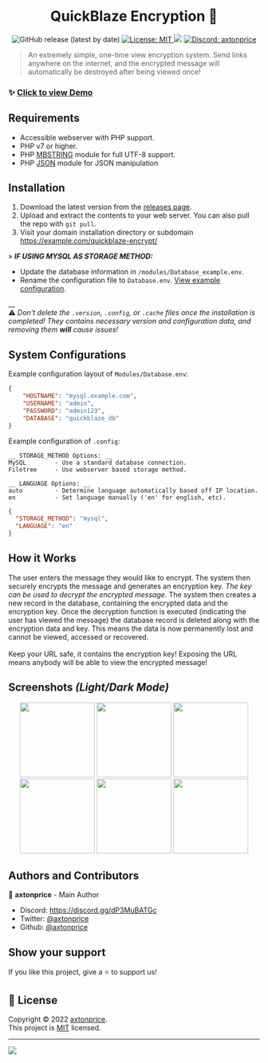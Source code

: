 <h1 align="center">QuickBlaze Encryption 👋</h1>

<p align="center">
  <img alt="GitHub release (latest by date)" src="https://img.shields.io/github/v/release/axtonprice-dev/quickblaze-encrypt?label=Version">
  <a href="https://github.com/axtonprice-dev/quickblaze-encrypt/blob/main/LICENSE" target="_blank">
    <img alt="License: MIT" src="https://img.shields.io/badge/License-MIT-yellow.svg" />
  </a>
  <a href="https://www.codacy.com/gh/axtonprice-dev/quickblaze-encrypt/dashboard?utm_source=github.com&amp;utm_medium=referral&amp;utm_content=axtonprice-dev/quickblaze-encrypt&amp;utm_campaign=Badge_Grade"><img src="https://app.codacy.com/project/badge/Grade/3d4571a7a1a34c548bce562c16ba1221"/></a>
  <a href="https://axtonprice.com?discord" target="_blank">
    <img alt="Discord: axtonprice" src="https://discord.com/api/guilds/826239258590969897/widget.png?style=shield" />
  </a>
</p>

> An extremely simple, one-time view encryption system. Send links anywhere on the internet, and the encrypted message will automatically be destroyed after being viewed once!

### ✨ <a href="https://quickblaze.axtonprice.com" target="_blank">Click to view Demo</a>

## Requirements

- Accessible webserver with PHP support.
- PHP v7 or higher.
- PHP [MBSTRING](http://php.net/manual/en/book.mbstring.php) module for full UTF-8 support.
- PHP [JSON](http://php.net/manual/en/book.json.php) module for JSON manipulation

## Installation

1. Download the latest version from the <a href="https://github.com/axtonprice-dev/quickblaze-encrypt/releases">releases page</a>. 
2. Upload and extract the contents to your web server. You can also pull the repo with `git pull`.
3. Visit your domain installation directory or subdomain https://example.com/quickblaze-encrypt/

» ***IF USING MYSQL AS STORAGE METHOD:***
<ul>
  <li>Update the database information in <code>/modules/Database_example.env</code>.</li>
  <li>Rename the configuration file to <code>Database.env</code>. <a href="#system-configurations">View example configuration</a>.</li>
</ul>

__<br>
⚠️ *Don't delete the `.version`, `.config`, or `.cache` files once the installation is completed! They contains necessary version and configuration data, and removing them **will** cause issues!*

## System Configurations
Example configuration layout of `Modules/Database.env`:
```json
{
    "HOSTNAME": "mysql.example.com",
    "USERNAME": "admin",
    "PASSWORD": "admin123",
    "DATABASE": "quickblaze_db"
}
```
Example configuration of `.config`:
```
__ STORAGE_METHOD Options: __
MySQL        - Use a standard database connection.
Filetree     - Use webserver based storage method.

__ LANGUAGE Options: __
auto         - Determine language automatically based off IP location.
en           - Set language manually ('en' for english, etc).
```
```json
{ 
  "STORAGE_METHOD": "mysql",
  "LANGUAGE": "en"
}
```

## How it Works

The user enters the message they would like to encrypt. The system then securely encrypts the message and generates an encryption key. *The key can be used to decrypt the encrypted message.* The system then creates a new record in the database, containing the encrypted data and the encryption key. Once the decryption function is executed (indicating the user has viewed the message) the database record is deleted along with the encryption data and key. This means the data is now permanently lost and cannot be viewed, accessed or recovered. <br><br>Keep your URL safe, it contains the encryption key! Exposing the URL means anybody will be able to view the encrypted message!

## Screenshots *(Light/Dark Mode)*

<p align="center">
  <!-- Light Mode -->
  <img height="150" src="https://user-images.githubusercontent.com/37771600/163854079-ae8ea359-fce3-4157-8cff-114da799ff89.png">
  <img height="150" src="https://user-images.githubusercontent.com/37771600/163854117-bba6e982-0a1b-4a16-b785-78a093cdb09b.png">
  <img height="150" src="https://user-images.githubusercontent.com/37771600/163854146-746635c3-fce3-4725-a733-bf7646f4618f.png">
  <!-- Dark Mode -->
  <img height="150" src="https://user-images.githubusercontent.com/37771600/163853630-c5fe544d-9976-499f-859c-05efdc990947.png">
  <img height="150" src="https://user-images.githubusercontent.com/37771600/163853684-3ff0c1b5-039d-465c-abfb-dfc9af00c338.png">
  <img height="150" src="https://user-images.githubusercontent.com/37771600/163853762-ee6d721b-a0bd-482c-9fb9-4020bcf7653c.png">
</p>
  
## Authors and Contributors

👤 **axtonprice** - Main Author

* Discord: https://discord.gg/dP3MuBATGc
* Twitter: [@axtonprice](https://twitter.com/axtonprice)
* Github: [@axtonprice](https://github.com/axtonprice)

## Show your support

If you like this project, give a ⭐️ to support us!

## 📝 License

Copyright © 2022 [axtonprice](https://github.com/axtonprice).<br />
This project is [MIT](https://github.com/axtonprice-dev/quickblaze-encrypt/blob/main/LICENSE) licensed.

<hr>

<a href="https://discord.gg/dP3MuBATGc"><img src="https://discord.com/api/guilds/826239258590969897/widget.png?style=banner3"/></a>
